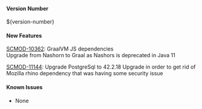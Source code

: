 #### Version Number
${version-number}

#### New Features
[SCMOD-10362](https://portal.digitalsafe.net/browse/SCMOD-10362): GraalVM JS dependencies  
Upgrade from Nashorn to Graal as Nashors is deprecated in Java 11

[SCMOD-11144](https://portal.digitalsafe.net/browse/SCMOD-11144): Upgrade PostgreSql to 42.2.18
Upgrade in order to get rid of Mozilla rhino dependency that was having some security issue

#### Known Issues
- None
